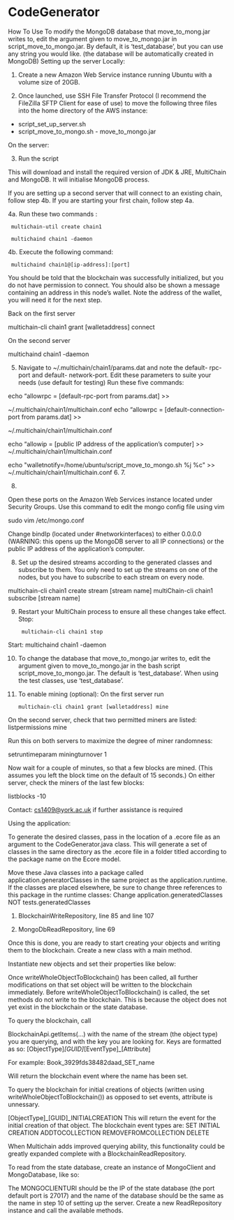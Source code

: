 # CodeGenerator
How To Use
To modify the MongoDB database that move_to_mong.jar writes to, edit the argument given to move_to_mongo.jar in script_move_to_mongo.jar. By default, it is ‘test_database’, but you can use any string you would like. (the database will be automatically created in MongoDB)
Setting up the server Locally:

1. Create a new Amazon Web Service instance running Ubuntu with a volume size of 20GB.

2. Once launched, use SSH File Transfer Protocol (I recommend the FileZilla SFTP Client for
ease of use) to move the following three files into the home directory of the AWS instance:
- script_set_up_server.sh
- script_move_to_mongo.sh - move_to_mongo.jar

On the server:

3. Run the script

This will download and install the required version of JDK & JRE, MultiChain and MongoDB. It will initialise MongoDB process.

If you are setting up a second server that will connect to an existing chain, follow step 4b. If you are starting your first chain, follow step 4a.

4a. Run these two commands :

     multichain-util create chain1
     
     multichaind chain1 -daemon
     
4b. Execute the following command:

     multichaind chain1@[ip-address]:[port]
     
You should be told that the blockchain was successfully initialized, but you do not have permission to connect. You should also be shown a message containing an address in this node’s wallet. Note the address of the wallet, you will need it for the next step.

Back on the first server

multichain-cli chain1 grant [walletaddress] connect

On the second server

   multichaind chain1 -daemon
   
5. Navigate to ~/.multichain/chain1/params.dat and note the default- rpc-port and default- network-port. Edit these parameters to suite your needs (use default for testing)
Run these five commands:

echo “allowrpc = [default-rpc-port from
params.dat] >>

~/.multichain/chain1/multichain.conf
echo “allowrpc = [default-connection-port from
params.dat] >>

~/.multichain/chain1/multichain.conf

echo “allowip = [public IP address of the application’s computer] >> ~/.multichain/chain1/multichain.conf

echo "walletnotify=/home/ubuntu/script_move_to_mongo.sh %j %c" >> ~/.multichain/chain1/multichain.conf
6. 7. 

8.

Open these ports on the Amazon Web Services instance located under Security Groups. Use this command to edit the mongo config file using vim

   sudo vim /etc/mongo.conf
   
Change bindIp (located under #networkinterfaces) to either 0.0.0.0 (WARNING: this opens up the MongoDB server to all IP connections) or the public IP address of the application’s computer.

8. Set up the desired streams according to the generated classes and subscribe to them. You only need to set up the streams on one of the nodes, but you have to subscribe to each stream on every node.

multichain-cli chain1 create stream [stream name] multiChain-cli chain1 subscribe [stream name]

9. Restart your MultiChain process to ensure all these changes take effect. Stop:

        multichain-cli chain1 stop
Start:
        multichaind chain1 -daemon
        
10. To change the database that move_to_mongo.jar writes to, edit the argument given to move_to_mongo.jar in the bash script script_move_to_mongo.jar. The default is ‘test_database’. When using the test classes, use ‘test_database’.

11. To enable mining (optional): On the first server run

        multichain-cli chain1 grant [walletaddress] mine
        
On the second server, check that two permitted miners are listed: 
listpermissions mine

Run this on both servers to maximize the degree of miner randomness: 

setruntimeparam miningturnover 1

Now wait for a couple of minutes, so that a few blocks are mined. (This assumes you left the block time on the default of 15 seconds.) On either server, check the miners of the last few blocks:

listblocks -10

Contact: cs1409@york.ac.uk if further assistance is required


Using the application:

To generate the desired classes, pass in the location of a .ecore file as an argument to the CodeGenerator.java class. This will generate a set of classes in the same directory as the .ecore file in a folder titled according to the package name on the Ecore model.

Move these Java classes into a package called application.generatorClasses in the same project as the application.runtime. If the classes are placed elsewhere, be sure to change three references to this package in the runtime classes:
Change application.generatedClasses NOT tests.generatedClasses

1. BlockchainWriteRepository, line 85 and line 107

2. MongoDbReadRepository, line 69

Once this is done, you are ready to start creating your objects and writing them to the blockchain.
Create a new class with a main method.

Instantiate new objects and set their properties like below:

Once writeWholeObjectToBlockchain() has been called, all further modifications on that set object will be written to the blockchain immediately. Before writeWholeObjectToBlockchain() is called, the set methods do not write to the blockchain. This is because the object does not yet exist in the blockchain or the state database.
 
To query the blockchain, call

BlockchainApi.getItems(...)
with the name of the stream (the object type) you are querying, and with the key you are looking for. Keys are formatted as so:
[ObjectType]_[GUID]_[EventType]_[Attribute]

For example:
Book_3929fds38482daad_SET_name

Will return the blockchain event where the name has been set.

To query the blockchain for initial creations of objects (written using writeWholeObjectToBlockchain()) as opposed to set events, attribute is unnessary.

[ObjectType]_[GUID]_INITIALCREATION
This will return the event for the initial creation of that object.
The blockchain event types are:
SET
INITIAL CREATION
ADDTOCOLLECTION
REMOVEFROMCOLLECTION
DELETE

When Multichain adds improved querying ability, this functionality could be greatly expanded complete with a BlockchainReadRepository.

To read from the state database, create an instance of MongoClient and MongoDatabase, like so:

 The MONGOCLIENTURI should be the IP of the state database (the port default port is 27017) and the name of the database should be the same as the name in step 10 of setting up the server. Create a new ReadRepository instance and call the available methods.
